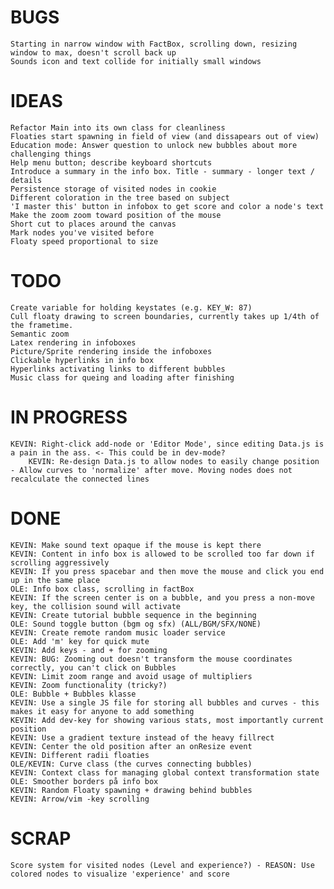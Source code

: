 # BUGS #
	Starting in narrow window with FactBox, scrolling down, resizing window to max, doesn't scroll back up
	Sounds icon and text collide for initially small windows

# IDEAS #
	Refactor Main into its own class for cleanliness
	Floaties start spawning in field of view (and dissapears out of view)
	Education mode: Answer question to unlock new bubbles about more challenging things
	Help menu button; describe keyboard shortcuts
	Introduce a summary in the info box. Title - summary - longer text / details
	Persistence storage of visited nodes in cookie
	Different coloration in the tree based on subject
	'I master this' button in infobox to get score and color a node's text
	Make the zoom zoom toward position of the mouse
	Short cut to places around the canvas
	Mark nodes you've visited before
	Floaty speed proportional to size

# TODO #
	Create variable for holding keystates (e.g. KEY_W: 87)
	Cull floaty drawing to screen boundaries, currently takes up 1/4th of the frametime.
	Semantic zoom
	Latex rendering in infoboxes
	Picture/Sprite rendering inside the infoboxes
	Clickable hyperlinks in info box
	Hyperlinks activating links to different bubbles
	Music class for queing and loading after finishing

# IN PROGRESS #
	KEVIN: Right-click add-node or 'Editor Mode', since editing Data.js is a pain in the ass. <- This could be in dev-mode?
		KEVIN: Re-design Data.js to allow nodes to easily change position - Allow curves to 'normalize' after move. Moving nodes does not recalculate the connected lines

# DONE #
	KEVIN: Make sound text opaque if the mouse is kept there
	KEVIN: Content in info box is allowed to be scrolled too far down if scrolling aggressively
	KEVIN: If you press spacebar and then move the mouse and click you end up in the same place
	OLE: Info box class, scrolling in factBox
	KEVIN: If the screen center is on a bubble, and you press a non-move key, the collision sound will activate
	KEVIN: Create tutorial bubble sequence in the beginning
	OLE: Sound toggle button (bgm og sfx) (ALL/BGM/SFX/NONE)
	KEVIN: Create remote random music loader service
	OLE: Add 'm' key for quick mute
	KEVIN: Add keys - and + for zooming
	KEVIN: BUG: Zooming out doesn't transform the mouse coordinates correctly, you can't click on Bubbles
	KEVIN: Limit zoom range and avoid usage of multipliers
	KEVIN: Zoom functionality (tricky?)
	OLE: Bubble + Bubbles klasse
	KEVIN: Use a single JS file for storing all bubbles and curves - this makes it easy for anyone to add something
	KEVIN: Add dev-key for showing various stats, most importantly current position
	KEVIN: Use a gradient texture instead of the heavy fillrect
	KEVIN: Center the old position after an onResize event
	KEVIN: Different radii floaties
	OLE/KEVIN: Curve class (the curves connecting bubbles)
	KEVIN: Context class for managing global context transformation state
	OLE: Smoother borders på info box
	KEVIN: Random Floaty spawning + drawing behind bubbles
	KEVIN: Arrow/vim -key scrolling

# SCRAP #
	Score system for visited nodes (Level and experience?) - REASON: Use colored nodes to visualize 'experience' and score
